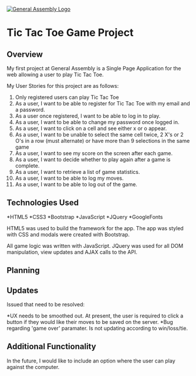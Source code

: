 [![General Assembly Logo](https://camo.githubusercontent.com/1a91b05b8f4d44b5bbfb83abac2b0996d8e26c92/687474703a2f2f692e696d6775722e636f6d2f6b6538555354712e706e67)](https://generalassemb.ly/education/web-development-immersive)

# Tic Tac Toe Game Project

## Overview

My first project at General Assembly is a Single Page Application for the web allowing a user to play Tic Tac Toe.

My User Stories for this project are as follows:

  1. Only registered users can play Tic Tac Toe
  2. As a user, I want to be able to register for Tic Tac Toe with my email and a password.
  3. As a user once registered, I want to be able to log in to play.
  4. As a user, I want to be able to change my password once logged in.
  5. As a user, I want to click on a cell and see either x or o appear.
  6. As a user, I want to be unable to select the same cell twice, 2 X's or 2 O's in a row (must alternate) or have more than 9 selections in the same game
  7. As a user, I want to see my score on the screen after each game.
  8. As a user, I want to decide whether to play again after a game is complete.
  9. As a user, I want to retrieve a list of game statistics.
  10. As a user, I want to be able to log my moves.
  11. As a user, I want to be able to log out of the game.

## Technologies Used

  *HTML5
  *CSS3
  *Bootstrap
  *JavaScript
  *JQuery
  *GoogleFonts

  HTML5 was used to build the framework for the app. The app was styled with CSS and modals were created with Bootstrap.

  All game logic was written with JavaScript. JQuery was used for all DOM manipulation, view updates and AJAX calls to the API.

## Planning



## Updates

Issued that need to be resolved:

  *UX needs to be smoothed out. At present, the user is required to click a button if they would like their moves to be saved on the server.
  *Bug regarding 'game over' paramater. Is not updating according to win/loss/tie.



## Additional Functionality

In the future, I would like to include an option where the user can play against the computer.


##
